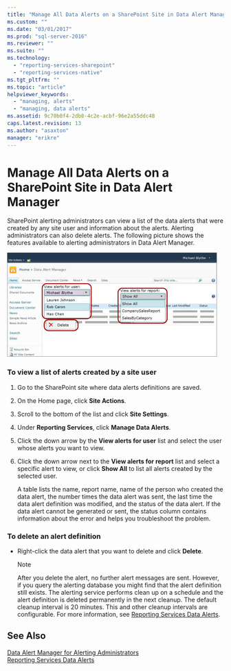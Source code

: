 ```yaml
---
title: "Manage All Data Alerts on a SharePoint Site in Data Alert Manager | Microsoft Docs"
ms.custom: ""
ms.date: "03/01/2017"
ms.prod: "sql-server-2016"
ms.reviewer: ""
ms.suite: ""
ms.technology: 
  - "reporting-services-sharepoint"
  - "reporting-services-native"
ms.tgt_pltfrm: ""
ms.topic: "article"
helpviewer_keywords: 
  - "managing, alerts"
  - "managing, data alerts"
ms.assetid: 9c70b0f4-2db8-4c2e-acbf-96e2a55ddc48
caps.latest.revision: 13
ms.author: "asaxton"
manager: "erikre"
---
```

# Manage All Data Alerts on a SharePoint Site in Data Alert Manager
  SharePoint alerting administrators can view a list of the data alerts that were created by any site user and information about the alerts. Alerting administrators can also delete alerts. The following picture shows the features available to alerting administrators in Data Alert Manager.  
  
 ![Alert Manager for SharePoin tsite administrators](../reporting-services/media/rs-alertmanagersite.gif "Alert Manager for SharePoin tsite administrators")  
  
### To view a list of alerts created by a site user  
  
1.  Go to the SharePoint site where data alerts definitions are saved.  
  
2.  On the Home page, click **Site Actions**.  
  
3.  Scroll to the bottom of the list and click **Site Settings**.  
  
4.  Under **Reporting Services**, click **Manage Data Alerts**.  
  
5.  Click the down arrow by the **View alerts for user** list and select the user whose alerts you want to view.  
  
6.  Click the down arrow next to the **View alerts for report** list and select a specific alert to view, or click **Show All** to list all alerts created by the selected user.  
  
     A table lists the name, report name, name of the person who created the data alert, the number times the data alert was sent, the last time the data alert definition was modified, and the status of the data alert. If the data alert cannot be generated or sent, the status column contains information about the error and helps you troubleshoot the problem.  
  
### To delete an alert definition  
  
-   Right-click the data alert that you want to delete and click **Delete**.  
  
    > [!NOTE]  
    >  After you delete the alert, no further alert messages are sent. However, if you query the alerting database you might find that the alert definition still exists. The alerting service performs clean up on a schedule and the alert definition is deleted permanently in the next cleanup. The default cleanup interval is 20 minutes. This and other cleanup intervals are configurable. For more information, see [Reporting Services Data Alerts](../reporting-services/reporting-services-data-alerts.md).  
  
## See Also  
 [Data Alert Manager for Alerting Administrators](../reporting-services/data-alert-manager-for-alerting-administrators.md)   
 [Reporting Services Data Alerts](../reporting-services/reporting-services-data-alerts.md)  
  
  